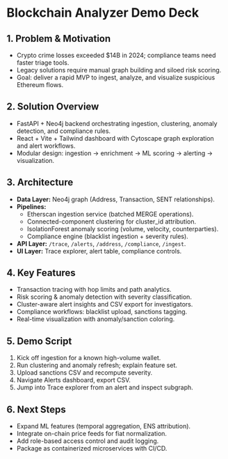# Blockchain Analyzer Demo Deck

## 1. Problem & Motivation
- Crypto crime losses exceeded $14B in 2024; compliance teams need faster triage tools.
- Legacy solutions require manual graph building and siloed risk scoring.
- Goal: deliver a rapid MVP to ingest, analyze, and visualize suspicious Ethereum flows.

## 2. Solution Overview
- FastAPI + Neo4j backend orchestrating ingestion, clustering, anomaly detection, and compliance rules.
- React + Vite + Tailwind dashboard with Cytoscape graph exploration and alert workflows.
- Modular design: ingestion → enrichment → ML scoring → alerting → visualization.

## 3. Architecture
- **Data Layer:** Neo4j graph (Address, Transaction, SENT relationships).
- **Pipelines:**
	- Etherscan ingestion service (batched MERGE operations).
	- Connected-component clustering for cluster_id attribution.
	- IsolationForest anomaly scoring (volume, velocity, counterparties).
	- Compliance engine (blacklist ingestion + severity rules).
- **API Layer:** `/trace`, `/alerts`, `/address`, `/compliance`, `/ingest`.
- **UI Layer:** Trace explorer, alert table, compliance controls.

## 4. Key Features
- Transaction tracing with hop limits and path analytics.
- Risk scoring & anomaly detection with severity classification.
- Cluster-aware alert insights and CSV export for investigators.
- Compliance workflows: blacklist upload, sanctions tagging.
- Real-time visualization with anomaly/sanction coloring.

## 5. Demo Script
1. Kick off ingestion for a known high-volume wallet.
2. Run clustering and anomaly refresh; explain feature set.
3. Upload sanctions CSV and recompute severity.
4. Navigate Alerts dashboard, export CSV.
5. Jump into Trace explorer from an alert and inspect subgraph.

## 6. Next Steps
- Expand ML features (temporal aggregation, ENS attribution).
- Integrate on-chain price feeds for fiat normalization.
- Add role-based access control and audit logging.
- Package as containerized microservices with CI/CD.